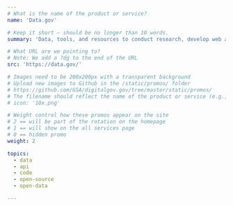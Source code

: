```yaml
---
# What is the name of the product or service?
name: 'Data.gov'

# Keep it short — should be no longer than 10 words.
summary: 'Data, tools, and resources to conduct research, develop web and mobile applications.'

# What URL are we pointing to?
# Note: We add a ?dg to the end of the URL
src: 'https://data.gov/'

# Images need to be 200x200px with a transparent background
# Upload new images to Github in the /static/promos/ folder
# https://github.com/GSA/digitalgov.gov/tree/master/static/promos/
# The filename should reflect the name of the product or service (e.g., challenge-gov.png)
# icon: '10x.png'

# Weight control how these promos appear on the site
# 2 == will be part of the rotation on the homepage
# 1 == will show on the all services page
# 0 == hidden promo
weight: 2

topics:
  - data
  - api
  - code
  - open-source
  - open-data

---
```

